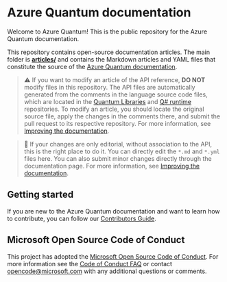 # Azure Quantum documentation

Welcome to Azure Quantum! This is the public repository for the Azure Quantum documentation.

This repository contains open-source documentation articles.  The main folder is **[articles/](./articles)** and contains the Markdown articles and YAML files that constitute the source of the [Azure Quantum documentation](https://docs.microsoft.com/azure/quantum/).

> :warning: If you want to modify an article of the API reference, **DO NOT** modify files in this repository. The API files are automatically generated from the comments in the language source code files, which are located in the [Quantum Libraries](https://github.com/microsoft/QuantumLibraries) and [Q# runtime](https://github.com/microsoft/qsharp-runtime) repositories. To modify an article, you should locate the original source file, apply the changes in the comments there, and submit the pull request to its respective repository.
> For more information, see [Improving the documentation](https://docs.microsoft.com/azure/quantum/contributing-docs).

> :pencil: If your changes are only editorial, without association to the API, this is the right place to do it. You can directly edit 
> the `*.md` and `*.yml` files here. You can also submit minor changes directly through the documentation page. For more information, see [Improving the documentation](https://docs.microsoft.com/azure/quantum/contributing-docs).

## Getting started
If you are new to the Azure Quantum documentation and want to learn how to contribute, you can follow our [Contributors Guide](https://docs.microsoft.com/azure/quantum/contributing-overview).

## Microsoft Open Source Code of Conduct
This project has adopted the [Microsoft Open Source Code of Conduct](https://opensource.microsoft.com/codeofconduct/).
For more information see the [Code of Conduct FAQ](https://opensource.microsoft.com/codeofconduct/faq/) or contact [opencode@microsoft.com](mailto:opencode@microsoft.com) with any additional questions or comments.
